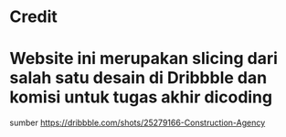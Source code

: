 # Credit

# Website ini merupakan slicing dari salah satu desain di Dribbble dan komisi untuk tugas akhir dicoding
sumber https://dribbble.com/shots/25279166-Construction-Agency
